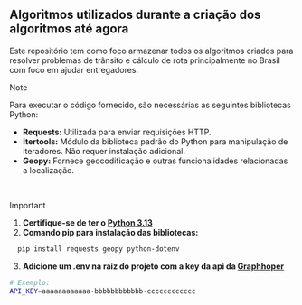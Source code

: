 ## Algoritmos utilizados durante a criação dos algoritmos até agora

Este repositório tem como foco armazenar todos os algoritmos criados para resolver problemas de trânsito e cálculo de rota principalmente no Brasil com foco em ajudar entregadores.

> [!NOTE]
> Para executar o código fornecido, são necessárias as seguintes bibliotecas Python:
> - **Requests:** Utilizada para enviar requisições HTTP.
> - **Itertools:** Módulo da biblioteca padrão do Python para manipulação de iteradores. Não requer instalação adicional.
> - **Geopy:** Fornece geocodificação e outras funcionalidades relacionadas a localização.
> <br>

> [!IMPORTANT]
> 1. **Certifique-se de ter o [Python 3.13](https://www.python.org/downloads/)**
> 2. **Comando pip para instalação das bibliotecas:**<br>
>  ```bash
>    pip install requests geopy python-dotenv
>  ```
> 3. **Adicione um .env na raiz do projeto com a key da api da [Graphhoper](https://www.graphhopper.com/)**
> ```bash
> # Exemplo: 
> API_KEY=aaaaaaaaaaaa-bbbbbbbbbbbb-cccccccccccc
> ```
